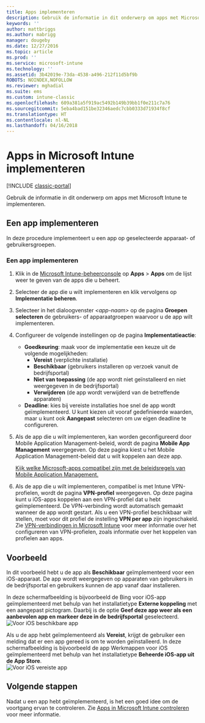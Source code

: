 ```yaml
---
title: Apps implementeren
description: Gebruik de informatie in dit onderwerp om apps met Microsoft Intune te implementeren.
keywords: ''
author: mattbriggs
ms.author: mabrigg
manager: dougeby
ms.date: 12/27/2016
ms.topic: article
ms.prod: ''
ms.service: microsoft-intune
ms.technology: ''
ms.assetid: 3b42019e-73da-4538-a496-212f11d5bf9b
ROBOTS: NOINDEX,NOFOLLOW
ms.reviewer: mghadial
ms.suite: ems
ms.custom: intune-classic
ms.openlocfilehash: 609a381a5f919ac5492b149b39bb1f0e211c7a76
ms.sourcegitcommit: 5eba4bad151be32346aedc7cbb0333d71934f8cf
ms.translationtype: HT
ms.contentlocale: nl-NL
ms.lasthandoff: 04/16/2018
---
```

# <a name="deploy-apps-in-microsoft-intune"></a>Apps in Microsoft Intune implementeren

[!INCLUDE [classic-portal](../includes/classic-portal.md)]

Gebruik de informatie in dit onderwerp om apps met Microsoft Intune te implementeren.


## <a name="deploy-an-app"></a>Een app implementeren
In deze procedure implementeert u een app op geselecteerde apparaat- of gebruikersgroepen.

### <a name="to-deploy-an-app"></a>Een app implementeren

1. Klik in de [Microsoft Intune-beheerconsole](https://manage.microsoft.com) op **Apps** &gt; **Apps** om de lijst weer te geven van de apps die u beheert.

2.  Selecteer de app die u wilt implementeren en klik vervolgens op **Implementatie beheren**.

3.  Selecteer in het dialoogvenster *&lt;app-naam&gt;* op de pagina **Groepen selecteren** de gebruikers- of apparaatgroepen waarvoor u de app wilt implementeren.

4.  Configureer de volgende instellingen op de pagina **Implementatieactie**:

    - **Goedkeuring**: maak voor de implementatie een keuze uit de volgende mogelijkheden:
        - **Vereist** (verplichte installatie)
        - **Beschikbaar** (gebruikers installeren op verzoek vanuit de bedrijfsportal)
        - **Niet van toepassing** (de app wordt niet geïnstalleerd en niet weergegeven in de bedrijfsportal)
        - **Verwijderen** (de app wordt verwijderd van de betreffende apparaten)
    - **Deadline**: kies bij vereiste installaties hoe snel de app wordt geïmplementeerd. U kunt kiezen uit vooraf gedefinieerde waarden, maar u kunt ook **Aangepast** selecteren om uw eigen deadline te configureren.

5. Als de app die u wilt implementeren, kan worden geconfigureerd door Mobile Application Management-beleid, wordt de pagina **Mobile App Management** weergegeven. Op deze pagina kiest u het Mobile Application Management-beleid dat u wilt koppelen aan deze app.

    [Kijk welke Microsoft-apps compatibel zijn met de beleidsregels van Mobile Application Management.](https://www.microsoft.com/server-cloud/products/microsoft-intune/partners.aspx)

6. Als de app die u wilt implementeren, compatibel is met Intune VPN-profielen, wordt de pagina **VPN-profiel** weergegeven. Op deze pagina kunt u iOS-apps koppelen aan een VPN-profiel dat u hebt geïmplementeerd. De VPN-verbinding wordt automatisch gemaakt wanneer de app wordt gestart. Als u een VPN-profiel beschikbaar wilt stellen, moet voor dit profiel de instelling **VPN per app** zijn ingeschakeld.
 Zie [VPN-verbindingen in Microsoft Intune](vpn-connections-in-microsoft-intune.md) voor meer informatie over het configureren van VPN-profielen, zoals informatie over het koppelen van profielen aan apps.

<!---
>[!TIP]
>If an end user previously installed an iOS app and you now deploy it with a deployment action of **Available**, Intune will automatically begin to manage that app with no further action required by you, or the end-user.
--->

## <a name="example"></a>Voorbeeld

In dit voorbeeld hebt u de app als **Beschikbaar** geïmplementeerd voor een iOS-apparaat.
De app wordt weergegeven op apparaten van gebruikers in de bedrijfsportal en gebruikers kunnen de app vanaf daar installeren.

In deze schermafbeelding is bijvoorbeeld de Bing voor iOS-app geïmplementeerd met behulp van het installatietype **Externe koppeling** met een aangepast pictogram. Daarbij is de optie **Geef deze app weer als een aanbevolen app en markeer deze in de bedrijfsportal** geselecteerd.  
![Voor iOS beschikbare app](./media/available-install-on-iOS.png)

Als u de app hebt geïmplementeerd als **Vereist**, krijgt de gebruiker een melding dat er een app gereed is om te worden geïnstalleerd. In deze schermafbeelding is bijvoorbeeld de app Werkmappen voor iOS geïmplementeerd met behulp van het installatietype **Beheerde iOS-app uit de App Store**.  
![Voor iOS vereiste app](./media/iOS-Required-install.PNG)

## <a name="next-steps"></a>Volgende stappen

Nadat u een app hebt geïmplementeerd, is het een goed idee om de voortgang ervan te controleren. Zie [Apps in Microsoft Intune controleren](monitor-apps-in-microsoft-intune.md) voor meer informatie.
